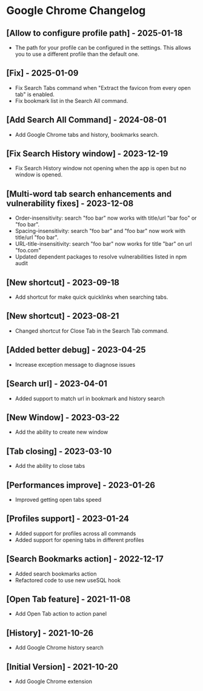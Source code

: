 # Google Chrome Changelog

## [Allow to configure profile path] - 2025-01-18
- The path for your profile can be configured in the settings. This allows you to use a different profile than the default one.

## [Fix] - 2025-01-09

- Fix Search Tabs command when "Extract the favicon from every open tab" is enabled.
- Fix bookmark list in the Search All command.

## [Add Search All Command] - 2024-08-01

- Add Google Chrome tabs and history, bookmarks search.

## [Fix Search History window] - 2023-12-19

- Fix Search History window not opening when the app is open but no window is opened.

## [Multi-word tab search enhancements and vulnerability fixes] - 2023-12-08

- Order-insensitivity: search "foo bar" now works with title/url "bar foo" or "foo bar".
- Spacing-insensitivity: search "foo bar" and "foo bar" now work with title/url "foo bar".
- URL-title-insensitivity: search "foo bar" now works for title "bar" on url "foo.com"
- Updated dependent packages to resolve vulnerabilities listed in npm audit

## [New shortcut] - 2023-09-18

- Add shortcut for make quick quicklinks when searching tabs.

## [New shortcut] - 2023-08-21

- Changed shortcut for Close Tab in the Search Tab command.

## [Added better debug] - 2023-04-25

- Increase exception message to diagnose issues

## [Search url] - 2023-04-01

- Added support to match url in bookmark and history search

## [New Window] - 2023-03-22

- Add the ability to create new window

## [Tab closing] - 2023-03-10

- Add the ability to close tabs

## [Performances improve] - 2023-01-26

- Improved getting open tabs speed

## [Profiles support] - 2023-01-24

- Added support for profiles across all commands
- Added support for opening tabs in different profiles

## [Search Bookmarks action] - 2022-12-17

- Added search bookmarks action
- Refactored code to use new useSQL hook

## [Open Tab feature] - 2021-11-08

- Add Open Tab action to action panel

## [History] - 2021-10-26

- Add Google Chrome history search

## [Initial Version] - 2021-10-20

- Add Google Chrome extension

